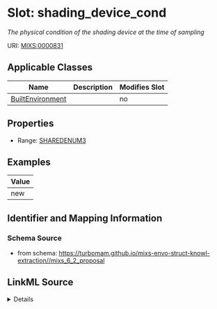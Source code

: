 # Slot: shading_device_cond


_The physical condition of the shading device at the time of sampling_



URI: [MIXS:0000831](https://w3id.org/mixs/0000831)



<!-- no inheritance hierarchy -->




## Applicable Classes

| Name | Description | Modifies Slot |
| --- | --- | --- |
[BuiltEnvironment](BuiltEnvironment.md) |  |  no  |







## Properties

* Range: [SHAREDENUM3](SHAREDENUM3.md)






## Examples

| Value |
| --- |
| new |

## Identifier and Mapping Information







### Schema Source


* from schema: https://turbomam.github.io/mixs-envo-struct-knowl-extraction//mixs_6_2_proposal




## LinkML Source

<details>
```yaml
name: shading_device_cond
description: The physical condition of the shading device at the time of sampling
title: shading device condition
notes:
- condition
- device
examples:
- value: new
from_schema: https://turbomam.github.io/mixs-envo-struct-knowl-extraction//mixs_6_2_proposal
rank: 1000
slot_uri: MIXS:0000831
multivalued: false
alias: shading_device_cond
domain_of:
- BuiltEnvironment
range: SHARED_ENUM_3
required: false
recommended: false

```
</details>